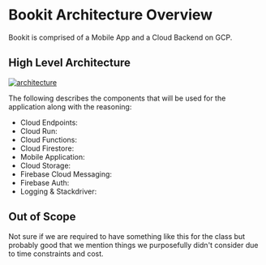 # Bookit Architecture Overview

Bookit is comprised of a Mobile App and a Cloud Backend on GCP.

## High Level Architecture

[![architecture](/images/high-level-architecture.png)](/images/high-level-architecture.png)

The following describes the components that will be used for the application along with the reasoning:

* Cloud Endpoints:
* Cloud Run:
* Cloud Functions:
* Cloud Firestore:
* Mobile Application:
* Cloud Storage: 
* Firebase Cloud Messaging:
* Firebase Auth:
* Logging & Stackdriver:

## Out of Scope

Not sure if we are required to have something like this for the class but probably good that we mention things we purposefully didn't consider due to time constraints and cost.